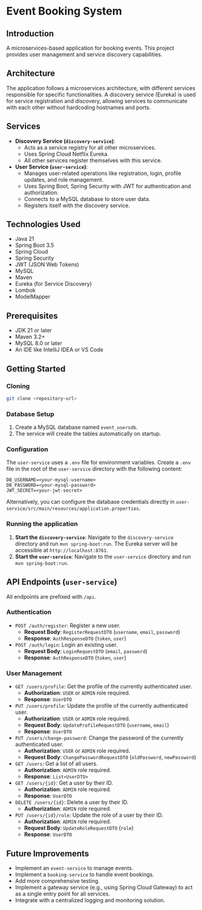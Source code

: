 # Event Booking System

## Introduction

A microservices-based application for booking events. This project provides user management and service discovery capabilities.

## Architecture

The application follows a microservices architecture, with different services responsible for specific functionalities. A discovery service (Eureka) is used for service registration and discovery, allowing services to communicate with each other without hardcoding hostnames and ports.

## Services

-   **Discovery Service (`discovery-service`)**:
    -   Acts as a service registry for all other microservices.
    -   Uses Spring Cloud Netflix Eureka.
    -   All other services register themselves with this service.
-   **User Service (`user-service`)**:
    -   Manages user-related operations like registration, login, profile updates, and role management.
    -   Uses Spring Boot, Spring Security with JWT for authentication and authorization.
    -   Connects to a MySQL database to store user data.
    -   Registers itself with the discovery service.

## Technologies Used

-   Java 21
-   Spring Boot 3.5
-   Spring Cloud
-   Spring Security
-   JWT (JSON Web Tokens)
-   MySQL
-   Maven
-   Eureka (for Service Discovery)
-   Lombok
-   ModelMapper

## Prerequisites

-   JDK 21 or later
-   Maven 3.2+
-   MySQL 8.0 or later
-   An IDE like IntelliJ IDEA or VS Code

## Getting Started

### Cloning

```bash
git clone <repository-url>
```

### Database Setup

1.  Create a MySQL database named `event_usersdb`.
2.  The service will create the tables automatically on startup.

### Configuration

The `user-service` uses a `.env` file for environment variables. Create a `.env` file in the root of the `user-service` directory with the following content:

```
DB_USERNAME=<your-mysql-username>
DB_PASSWORD=<your-mysql-password>
JWT_SECRET=<your-jwt-secret>
```

Alternatively, you can configure the database credentials directly in `user-service/src/main/resources/application.properties`.

### Running the application

1.  **Start the `discovery-service`**: Navigate to the `discovery-service` directory and run `mvn spring-boot:run`. The Eureka server will be accessible at `http://localhost:8761`.
2.  **Start the `user-service`**: Navigate to the `user-service` directory and run `mvn spring-boot:run`.

## API Endpoints (`user-service`)

All endpoints are prefixed with `/api`.

### Authentication

-   `POST /auth/register`: Register a new user.
    -   **Request Body**: `RegisterRequestDTO` (`username`, `email`, `password`)
    -   **Response**: `AuthResponseDTO` (`token`, `user`)
-   `POST /auth/login`: Login an existing user.
    -   **Request Body**: `LoginRequestDTO` (`email`, `password`)
    -   **Response**: `AuthResponseDTO` (`token`, `user`)

### User Management

-   `GET /users/profile`: Get the profile of the currently authenticated user.
    -   **Authorization**: `USER` or `ADMIN` role required.
    -   **Response**: `UserDTO`
-   `PUT /users/profile`: Update the profile of the currently authenticated user.
    -   **Authorization**: `USER` or `ADMIN` role required.
    -   **Request Body**: `UpdateProfileRequestDTO` (`username`, `email`)
    -   **Response**: `UserDTO`
-   `PUT /users/change-password`: Change the password of the currently authenticated user.
    -   **Authorization**: `USER` or `ADMIN` role required.
    -   **Request Body**: `ChangePasswordRequestDTO` (`oldPassword`, `newPassword`)
-   `GET /users`: Get a list of all users.
    -   **Authorization**: `ADMIN` role required.
    -   **Response**: `List<UserDTO>`
-   `GET /users/{id}`: Get a user by their ID.
    -   **Authorization**: `ADMIN` role required.
    -   **Response**: `UserDTO`
-   `DELETE /users/{id}`: Delete a user by their ID.
    -   **Authorization**: `ADMIN` role required.
-   `PUT /users/{id}/role`: Update the role of a user by their ID.
    -   **Authorization**: `ADMIN` role required.
    -   **Request Body**: `UpdateRoleRequestDTO` (`role`)
    -   **Response**: `UserDTO`

## Future Improvements

-   Implement an `event-service` to manage events.
-   Implement a `booking-service` to handle event bookings.
-   Add more comprehensive testing.
-   Implement a gateway service (e.g., using Spring Cloud Gateway) to act as a single entry point for all services.
-   Integrate with a centralized logging and monitoring solution.
